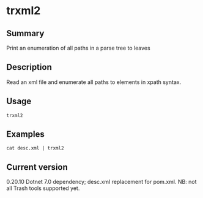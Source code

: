 # trxml2

## Summary

Print an enumeration of all paths in a parse tree to leaves

## Description

Read an xml file and enumerate all paths to elements in xpath syntax.

## Usage

    trxml2

## Examples

    cat desc.xml | trxml2

## Current version

0.20.10 Dotnet 7.0 dependency; desc.xml replacement for pom.xml. NB: not all Trash tools supported yet.
